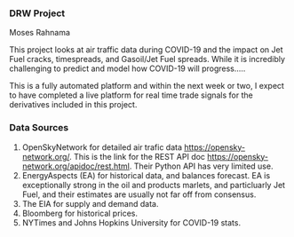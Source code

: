 ### DRW Project
Moses Rahnama

This project looks at air traffic data during COVID-19 and the impact on Jet Fuel cracks, timespreads, and Gasoil/Jet Fuel spreads.
While it is incredibly challenging to predict and model how COVID-19 will progress.....  

This is a fully automated platform and within the next week or two, I expect to have completed a live platform for real time trade signals for the derivatives included in this project.

### Data Sources
1) OpenSkyNetwork for detailed air trafic data https://opensky-network.org/. This is the link for the REST API doc https://opensky-network.org/apidoc/rest.html. Their Python API has very limited use.
2) EnergyAspects (EA) for historical data, and balances forecast. EA is exceptionally strong in the oil and products marlets, and particluarly Jet Fuel, and their estimates are usually not far off from consensus.
3) The EIA for supply and demand data.
4) Bloomberg for historical prices.
5) NYTimes and Johns Hopkins University for COVID-19 stats.
